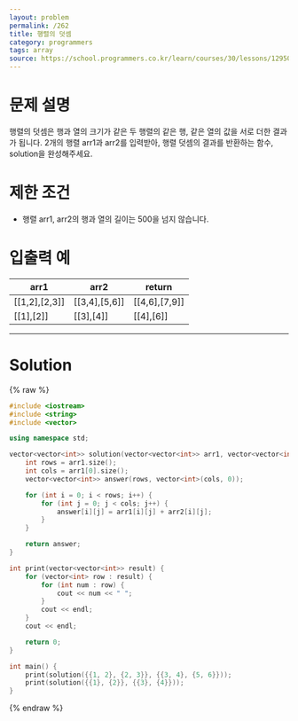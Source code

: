 ```yaml
---
layout: problem
permalink: /262
title: 행렬의 덧셈
category: programmers
tags: array
source: https://school.programmers.co.kr/learn/courses/30/lessons/12950
---
```


# 문제 설명

행렬의 덧셈은 행과 열의 크기가 같은 두 행렬의 같은 행, 같은 열의 값을 서로 더한 결과가 됩니다. 2개의 행렬 arr1과 arr2를 입력받아, 행렬 덧셈의 결과를 반환하는 함수, solution을 완성해주세요.

# 제한 조건

- 행렬 arr1, arr2의 행과 열의 길이는 500을 넘지 않습니다.

# 입출력 예

| arr1 | arr2 | return |
| --- | --- | --- |
| [[1,2],[2,3]] | [[3,4],[5,6]] | [[4,6],[7,9]] |
| [[1],[2]] | [[3],[4]] | [[4],[6]] |

---

# Solution

{% raw %}
```cpp
#include <iostream>
#include <string>
#include <vector>

using namespace std;

vector<vector<int>> solution(vector<vector<int>> arr1, vector<vector<int>> arr2) {
    int rows = arr1.size();
    int cols = arr1[0].size();
    vector<vector<int>> answer(rows, vector<int>(cols, 0));

    for (int i = 0; i < rows; i++) {
        for (int j = 0; j < cols; j++) {
            answer[i][j] = arr1[i][j] + arr2[i][j];
        }
    }

    return answer;
}

int print(vector<vector<int>> result) {
    for (vector<int> row : result) {
        for (int num : row) {
            cout << num << " ";
        }
        cout << endl;
    }
    cout << endl;

    return 0;
}

int main() {
    print(solution({{1, 2}, {2, 3}}, {{3, 4}, {5, 6}}));
    print(solution({{1}, {2}}, {{3}, {4}}));
}
```
{% endraw %}
